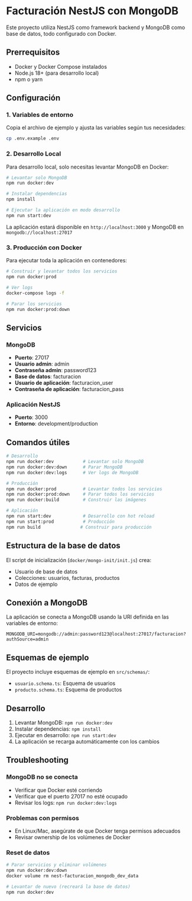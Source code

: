 # Facturación NestJS con MongoDB

Este proyecto utiliza NestJS como framework backend y MongoDB como base de datos, todo configurado con Docker.

## Prerrequisitos

- Docker y Docker Compose instalados
- Node.js 18+ (para desarrollo local)
- npm o yarn

## Configuración

### 1. Variables de entorno

Copia el archivo de ejemplo y ajusta las variables según tus necesidades:

```bash
cp .env.example .env
```

### 2. Desarrollo Local

Para desarrollo local, solo necesitas levantar MongoDB en Docker:

```bash
# Levantar solo MongoDB
npm run docker:dev

# Instalar dependencias
npm install

# Ejecutar la aplicación en modo desarrollo
npm run start:dev
```

La aplicación estará disponible en `http://localhost:3000` y MongoDB en `mongodb://localhost:27017`

### 3. Producción con Docker

Para ejecutar toda la aplicación en contenedores:

```bash
# Construir y levantar todos los servicios
npm run docker:prod

# Ver logs
docker-compose logs -f

# Parar los servicios
npm run docker:prod:down
```

## Servicios

### MongoDB
- **Puerto**: 27017
- **Usuario admin**: admin
- **Contraseña admin**: password123
- **Base de datos**: facturacion
- **Usuario de aplicación**: facturacion_user
- **Contraseña de aplicación**: facturacion_pass

### Aplicación NestJS
- **Puerto**: 3000
- **Entorno**: development/production

## Comandos útiles

```bash
# Desarrollo
npm run docker:dev           # Levantar solo MongoDB
npm run docker:dev:down      # Parar MongoDB
npm run docker:dev:logs      # Ver logs de MongoDB

# Producción
npm run docker:prod          # Levantar todos los servicios
npm run docker:prod:down     # Parar todos los servicios
npm run docker:build         # Construir las imágenes

# Aplicación
npm run start:dev            # Desarrollo con hot reload
npm run start:prod           # Producción
npm run build               # Construir para producción
```

## Estructura de la base de datos

El script de inicialización (`docker/mongo-init/init.js`) crea:

- Usuario de base de datos
- Colecciones: usuarios, facturas, productos
- Datos de ejemplo

## Conexión a MongoDB

La aplicación se conecta a MongoDB usando la URI definida en las variables de entorno:

```
MONGODB_URI=mongodb://admin:password123@localhost:27017/facturacion?authSource=admin
```

## Esquemas de ejemplo

El proyecto incluye esquemas de ejemplo en `src/schemas/`:
- `usuario.schema.ts`: Esquema de usuarios
- `producto.schema.ts`: Esquema de productos

## Desarrollo

1. Levantar MongoDB: `npm run docker:dev`
2. Instalar dependencias: `npm install`
3. Ejecutar en desarrollo: `npm run start:dev`
4. La aplicación se recarga automáticamente con los cambios

## Troubleshooting

### MongoDB no se conecta
- Verificar que Docker esté corriendo
- Verificar que el puerto 27017 no esté ocupado
- Revisar los logs: `npm run docker:dev:logs`

### Problemas con permisos
- En Linux/Mac, asegúrate de que Docker tenga permisos adecuados
- Revisar ownership de los volúmenes de Docker

### Reset de datos
```bash
# Parar servicios y eliminar volúmenes
npm run docker:dev:down
docker volume rm nest-facturacion_mongodb_dev_data

# Levantar de nuevo (recreará la base de datos)
npm run docker:dev
```
